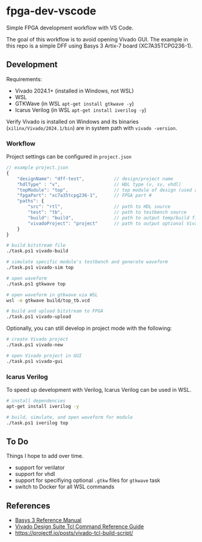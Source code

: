 # fpga-dev-vscode

Simple FPGA development workflow with VS Code.

The goal of this workflow is to avoid opening Vivado GUI.
The example in this repo is a simple DFF using Basys 3 Artix-7 board (XC7A35TCPG236-1).

## Development

Requirements:
- Vivado 2024.1+ (installed in Windows, not WSL)
- WSL
- GTKWave (in WSL `apt-get install gtkwave -y`)
- Icarus Verilog (in WSL `apt-get install iverilog -y`)

Verify Vivado is installed on Windows and its binaries (`xilinx/Vivado/2024.1/bin`) 
are in system path with `vivado -version`.

### Workflow

Project settings can be configured in `project.json`

```js
// example project.json
{
    "designName": "dff-test",           // design/project name
    "hdlType" : "v",                    // HDL type (v, sv, vhdl)
    "topModule": "top",                 // top module of design (used as default target module if none specified in task.ps1)
    "fpgaPart": "xc7a35tcpg236-1",      // FPGA part #
    "paths": {
        "src": "rtl",                   // path to HDL source
        "test": "tb",                   // path to testbench source
        "build": "build",               // path to output temp/build files
        "vivadoProject": "project"      // path to output optional Vivado project
    }
}
```

```sh
# build bitstream file
./task.ps1 vivado-build

# simulate specific module's testbench and generate waveform
./task.ps1 vivado-sim top

# open waveform
./task.ps1 gtkwave top

# open waveform in gtkwave via WSL
wsl -e gtkwave build/top_tb.vcd

# build and upload bitstream to FPGA
./task.ps1 vivado-upload
```

Optionally, you can still develop in project mode with the following:

```sh
# create Vivado project
./task.ps1 vivado-new

# open Vivado project in GUI
./task.ps1 vivado-gui
```

### Icarus Verilog

To speed up development with Verilog, Icarus Verilog can be used in WSL.

```sh
# install dependencies
apt-get install iverilog -y

# build, simulate, and open waveform for module
./task.ps1 iverilog top
```

## To Do

Things I hope to add over time.

- support for verilator
- support for vhdl
- support for specifiying optional `.gtkw` files for `gtkwave` task
- switch to Docker for all WSL commands

## References

- [Basys 3 Reference Manual](https://digilent.com/reference/programmable-logic/basys-3/reference-manual)
- [Vivado Design Suite Tcl Command Reference Guide](https://docs.amd.com/r/en-US/ug835-vivado-tcl-commands)
- https://projectf.io/posts/vivado-tcl-build-script/
